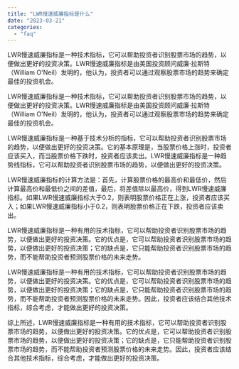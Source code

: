 ```yaml
---
title: "LWR慢速威廉指标是什么"
date: "2023-03-21"
categories: 
  - "faq"
---
```


LWR慢速威廉指标是一种技术指标，它可以帮助投资者识别股票市场的趋势，以便做出更好的投资决策。LWR慢速威廉指标是由美国投资顾问威廉·拉斯特（William O'Neil）发明的，他认为，投资者可以通过观察股票市场的趋势来确定最佳的投资机会。

LWR慢速威廉指标是一种技术指标，它可以帮助投资者识别股票市场的趋势，以便做出更好的投资决策。LWR慢速威廉指标是由美国投资顾问威廉·拉斯特（William O'Neil）发明的，他认为，投资者可以通过观察股票市场的趋势来确定最佳的投资机会。

LWR慢速威廉指标是一种基于技术分析的指标，它可以帮助投资者识别股票市场的趋势，以便做出更好的投资决策。它的基本原理是，当股票价格上涨时，投资者应该买入，而当股票价格下跌时，投资者应该卖出。LWR慢速威廉指标是一种趋势线指标，它可以帮助投资者识别股票市场的趋势，以便做出更好的投资决策。

LWR慢速威廉指标的计算方法是：首先，计算股票价格的最高价和最低价，然后计算最高价和最低价之间的差值，最后，将差值除以最高价，得到LWR慢速威廉指标。如果LWR慢速威廉指标大于0.2，则表明股票价格正在上涨，投资者应该买入；如果LWR慢速威廉指标小于0.2，则表明股票价格正在下跌，投资者应该卖出。

LWR慢速威廉指标是一种有用的技术指标，它可以帮助投资者识别股票市场的趋势，以便做出更好的投资决策。它的优点是，它可以帮助投资者识别股票市场的趋势，以便做出更好的投资决策；它的缺点是，它只能帮助投资者识别股票市场的趋势，而不能帮助投资者预测股票价格的未来走势。

LWR慢速威廉指标是一种有用的技术指标，它可以帮助投资者识别股票市场的趋势，以便做出更好的投资决策。它的优点是，它可以帮助投资者识别股票市场的趋势，以便做出更好的投资决策；它的缺点是，它只能帮助投资者识别股票市场的趋势，而不能帮助投资者预测股票价格的未来走势。因此，投资者应该结合其他技术指标，综合考虑，才能做出更好的投资决策。

综上所述，LWR慢速威廉指标是一种有用的技术指标，它可以帮助投资者识别股票市场的趋势，以便做出更好的投资决策。它的优点是，它可以帮助投资者识别股票市场的趋势，以便做出更好的投资决策；它的缺点是，它只能帮助投资者识别股票市场的趋势，而不能帮助投资者预测股票价格的未来走势。因此，投资者应该结合其他技术指标，综合考虑，才能做出更好的投资决策。
